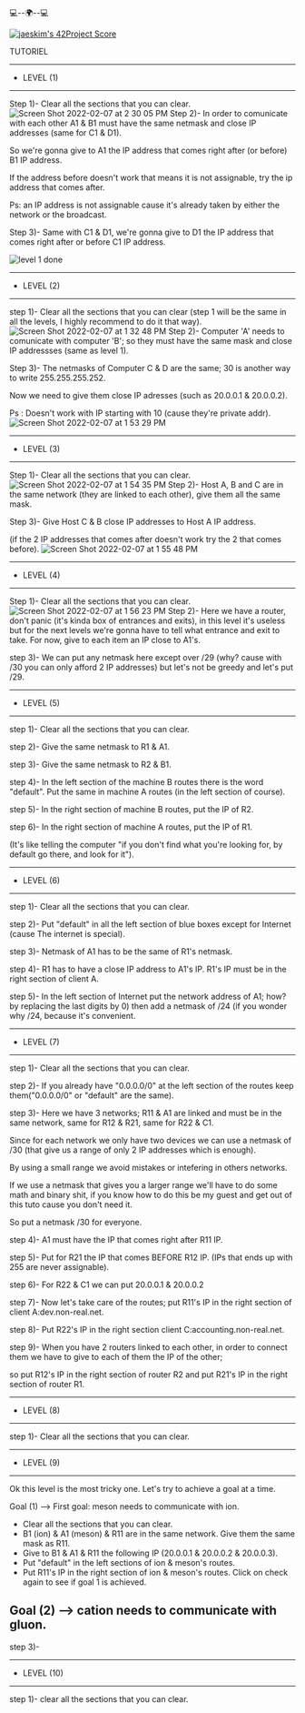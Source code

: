 
 💻--🌍--💻

[![jaeskim's 42Project Score](https://badge42.herokuapp.com/api/project/abouhlel/NetPractice)](https://github.com/JaeSeoKim/badge42)

TUTORIEL

-------------
* LEVEL (1) 
-------------
Step 1)- Clear all the sections that you can clear.
![Screen Shot 2022-02-07 at 2 30 05 PM](https://user-images.githubusercontent.com/81954460/152797260-895d5333-167b-4917-9a82-47ded5d110ed.png)
Step 2)- In order to comunicate with each other A1 & B1 must have the same netmask and close IP addresses (same for C1 & D1).

  So we're gonna give to A1 the IP address that comes right after (or before) B1 IP address.
  
  If the address before doesn't work that means it is not assignable, try the ip address that comes after.

Ps: an IP address is not assignable cause it's already taken by either the network or the broadcast.

Step 3)- Same with C1 & D1, we're gonna give to D1 the IP address that comes right after or before C1 IP address.

![level 1 done](https://user-images.githubusercontent.com/81954460/152797024-ceefb220-99a3-429c-adaa-74bf70ced06b.png)

-------------
* LEVEL (2)
-------------
step 1)- Clear all the sections that you can clear (step 1 will be the same in all the levels, I highly recommend to do it that way).
![Screen Shot 2022-02-07 at 1 32 48 PM](https://user-images.githubusercontent.com/81954460/152797489-c95dd1fe-f3b5-4f2d-b376-8b83847d2895.png)
Step 2)- Computer 'A' needs to comunicate with computer 'B'; so they must have the same mask and close IP addressses (same as level 1).

Step 3)- The netmasks of Computer C & D are the same; 30 is another way to write 255.255.255.252.

  Now we need to give them close IP adresses (such as 20.0.0.1 & 20.0.0.2).
  
  Ps : Doesn't work with IP starting with 10 (cause they're private addr).
 ![Screen Shot 2022-02-07 at 1 53 29 PM](https://user-images.githubusercontent.com/81954460/152797521-b1a9bb6b-faa5-4318-9aee-ed46c36bb4d7.png)
 
-------------
* LEVEL (3)
-------------
Step 1)- Clear all the sections that you can clear.
![Screen Shot 2022-02-07 at 1 54 35 PM](https://user-images.githubusercontent.com/81954460/152797552-ea31436f-fc32-4497-a0d4-2e4095ec24a0.png)
Step 2)- Host A, B and C are in the same network (they are linked to each other), give them all the same mask.

Step 3)- Give Host C & B close IP addresses to Host A IP address.

(if the 2 IP addresses that comes after doesn't work try the 2 that comes before).
![Screen Shot 2022-02-07 at 1 55 48 PM](https://user-images.githubusercontent.com/81954460/152797562-547f9a3e-3eb3-4a3a-99dc-0c5f27e39d51.png)

-------------
* LEVEL (4)
-------------
Step 1)- Clear all the sections that you can clear.
![Screen Shot 2022-02-07 at 1 56 23 PM](https://user-images.githubusercontent.com/81954460/152797581-070bc051-29a9-44ca-9264-8b89b162a8be.png)
Step 2)- Here we have a router, don't panic (it's kinda box of entrances and exits), in this level it's useless but for the next levels we're gonna have to tell what entrance and exit to take. For now, give to each item an IP close to A1's.

step 3)- We can put any netmask here except over /29 (why? cause with /30 you can only afford 2 IP addresses) but let's not be greedy and let's put /29.

-------------
* LEVEL (5)
-------------
step 1)- Clear all the sections that you can clear.

step 2)- Give the same netmask to R1 & A1.

step 3)- Give the same netmask to R2 & B1.

step 4)- In the left section of the machine B routes there is the word "default". Put the same in machine A routes (in the left section of course).

step 5)- In the right section of machine B routes, put the IP of R2.

step 6)- In the right section of machine A routes, put the IP of R1.

(It's like telling the computer "if you don't find what you're looking for, by default go there, and look for it").

-------------
* LEVEL (6)
-------------
step 1)- Clear all the sections that you can clear.

step 2)- Put "default" in all the left section of blue boxes except for Internet (cause The internet is special).

step 3)- Netmask of A1 has to be the same of R1's netmask.

step 4)- R1 has to have a close IP address to A1's IP. R1's IP must be in the right section of client A.

step 5)- In the left section of Internet put the network address of A1; how? by replacing the last digits by 0) then add a netmask of /24 (if you wonder why /24, because it's convenient.

-------------
* LEVEL (7)
-------------
step 1)- Clear all the sections that you can clear.

step 2)- If you already have "0.0.0.0/0" at the left section of the routes keep them("0.0.0.0/0" or "default" are the same).

step 3)- Here we have 3 networks; R11 & A1 are linked and must be in the same network, same for R12 & R21, same for R22 & C1.

Since for each network we only have two devices we can use a netmask of /30 (that give us a range of only 2 IP addresses which is enough).

By using a small range we avoid mistakes or intefering in others networks.

If we use a netmask that gives you a larger range we'll have to do some math and binary shit, if you know how to do this be my guest and get out of this tuto cause you don't need it.

So put a netmask /30 for everyone.

step 4)- A1 must have the IP that comes right after R11 IP.

step 5)- Put for R21 the IP that comes BEFORE R12 IP. (IPs that ends up with 255 are never assignable).

step 6)- For R22 & C1 we can put 20.0.0.1 & 20.0.0.2

step 7)- Now let's take care of the routes; put R11's IP in the right section of client A:dev.non-real.net.

step 8)- Put R22's IP in the right section client C:accounting.non-real.net.

step 9)- When you have 2 routers linked to each other, in order to connect them we have to give to each of them the IP of the other;

so put R12's IP in the right section of router R2 and put R21's IP in the right section of router R1.

-------------
* LEVEL (8)
-------------
step 1)- Clear all the sections that you can clear.

-------------
* LEVEL (9)
-------------
Ok this level is the most tricky one. Let's try to achieve a goal at a time.

Goal (1) --> First goal: meson needs to communicate with ion.
- Clear all the sections that you can clear.
- B1 (ion) & A1 (meson) & R11 are in the same network. Give them the same mask as R11.
- Give to B1 & A1 & R11 the following IP (20.0.0.1 & 20.0.0.2 & 20.0.0.3).
- Put "default" in the left sections of ion & meson's routes.
- Put R11's IP in the right section of ion & meson's routes.
Click on check again to see if goal 1 is achieved.

Goal (2) --> cation needs to communicate with gluon.
- 
step 3)- 

--------------
* LEVEL (10)
--------------
step 1)- clear all the sections that you can clear.


